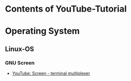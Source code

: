 # Contents of YouTube-Tutorial

# Operating System

## Linux-OS

### GNU Screen

* [YouTube: Screen - terminal multiplexer](https://www.youtube.com/playlist?list=PLew9cBMjbI-39_rdQ6sdw0u91eGPNvW6V)

